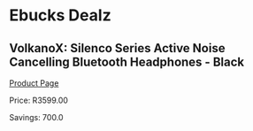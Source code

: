 
# Ebucks Dealz
## VolkanoX: Silenco Series Active Noise Cancelling Bluetooth Headphones - Black
[Product Page](https://www.ebucks.com/web/shop/productSelected.do?prodId=370278995&catId=714972256)

Price: R3599.00

Savings: 700.0


	